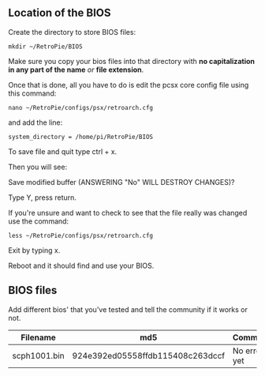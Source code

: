 ## Location of the BIOS

Create the directory to store BIOS files:

```shell
mkdir ~/RetroPie/BIOS
```

Make sure you copy your bios files into that directory with **no capitalization in any part of the name** _or_ **file extension**.

Once that is done, all you have to do is edit the pcsx core config file using this command:

```shell
nano ~/RetroPie/configs/psx/retroarch.cfg
```
and add the line:
```shell
system_directory = /home/pi/RetroPie/BIOS
```
To save file and quit type ctrl + x.

Then you will see:

Save modified buffer (ANSWERING "No" WILL DESTROY CHANGES)?

Type Y, press return.

If you're unsure and want to check to see that the file really was changed use the command:
```shell
less ~/RetroPie/configs/psx/retroarch.cfg
```
Exit by typing x.

Reboot and it should find and use your BIOS.

## BIOS files

Add different bios' that you've tested and tell the community if it works or not.

Filename      | md5                               | Comment
--------------|-----------------------------------|-------------------
scph1001.bin  | 924e392ed05558ffdb115408c263dccf  | No errors yet

